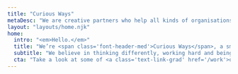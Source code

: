 ```yaml
---
title: "Curious Ways"
metaDesc: "We are creative partners who help all kinds of organisations to think straight, look good and be successful"
layout: "layouts/home.njk"
home:
  intro: "<em>Hello.</em>"
  title: "We’re <span class='font-header-med'>Curious Ways</span>, a small creative agency that does the same things as big creative agencies but usually quicker and invariably cheaper."
  subtitle: "We believe in thinking differently, working hard and being nice to people."
  cta: "Take a look at some of <a class='text-link-grad' href='/work'>our work</a> and if you like it, <a class='text-link-grad' href='/contact'>get in touch</a> and tell us what you’re looking for."
---
```


